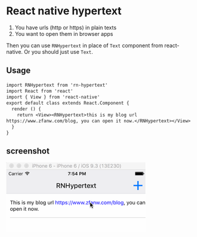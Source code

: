 # React native hypertext

1. You have urls (http or https) in plain texts
2. You want to open them in browser apps

Then you can use `RNHypertext` in place of `Text` component from react-native. Or you should just use `Text`.

## Usage

```
import RNHypertext from 'rn-hypertext'
import React from 'react'
import { View } from 'react-native'
export default class extends React.Component {
  render () {
    return <View><RNHypertext>this is my blog url https://www.zfanw.com/blog, you can open it now.</RNHypertext></View>
  }
}
```

## screenshot

![rn-hypertext](react-native-rnhypertext.gif)